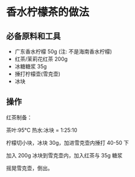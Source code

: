 
# 香水柠檬茶的做法


## 必备原料和工具

- 广东香水柠檬 50g (注: 不是海南香水柠檬)
- 红茶/茉莉花红茶 200g
- 冰糖糖浆 35g
- 捶打柠檬壶(雪克壶)
- 冰块


## 操作

红茶制备：

茶叶:95°C 热水:冰块 = 1:25:10



柠檬切小块，冰块 30g，加进雪克壶内捶打 40-50 下

加入 200g 冰块到雪克壶内，加入红茶与 35g 糖浆

摇晃雪克壶，倒出。

